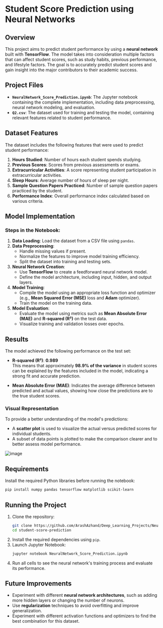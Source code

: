 # Student Score Prediction using Neural Networks

## Overview

This project aims to predict student performance by using a **neural network** built with **TensorFlow**. The model takes into consideration multiple factors that can affect student scores, such as study habits, previous performance, and lifestyle factors. The goal is to accurately predict student scores and gain insight into the major contributors to their academic success.

## Project Files

- **`NeuralNetwork_Score_Prediction.ipynb`**: The Jupyter notebook containing the complete implementation, including data preprocessing, neural network modeling, and evaluation.
- **`Q2.csv`**: The dataset used for training and testing the model, containing relevant features related to student performance.

## Dataset Features

The dataset includes the following features that were used to predict student performance:

1. **Hours Studied**: Number of hours each student spends studying.
2. **Previous Scores**: Scores from previous assessments or exams.
3. **Extracurricular Activities**: A score representing student participation in extracurricular activities.
4. **Sleep Hours**: Average number of hours of sleep per night.
5. **Sample Question Papers Practiced**: Number of sample question papers practiced by the student.
6. **Performance Index**: Overall performance index calculated based on various criteria.

## Model Implementation

### Steps in the Notebook:

1. **Data Loading**: Load the dataset from a CSV file using `pandas`.
2. **Data Preprocessing**:
   - Handle missing values if present.
   - Normalize the features to improve model training efficiency.
   - Split the dataset into training and testing sets.
3. **Neural Network Creation**:
   - Use **TensorFlow** to create a feedforward neural network model.
   - Define the model architecture, including input, hidden, and output layers.
4. **Model Training**:
   - Compile the model using an appropriate loss function and optimizer (e.g., **Mean Squared Error (MSE)** loss and **Adam** optimizer).
   - Train the model on the training data.
5. **Model Evaluation**:
   - Evaluate the model using metrics such as **Mean Absolute Error (MAE)** and **R-squared (R²)** on the test data.
   - Visualize training and validation losses over epochs.

## Results

The model achieved the following performance on the test set:

- **R-squared (R²)**: **0.989**  
  This means that approximately **98.9% of the variance** in student scores can be explained by the features included in the model, indicating a strong fit and accurate prediction.

- **Mean Absolute Error (MAE)**: Indicates the average difference between predicted and actual values, showing how close the predictions are to the true student scores.

### Visual Representation

To provide a better understanding of the model's predictions:

- A **scatter plot** is used to visualize the actual versus predicted scores for individual students.
- A subset of data points is plotted to make the comparison clearer and to better assess model performance.

![image](https://github.com/user-attachments/assets/6a82d9d3-806b-4ed2-817d-c302113604ad)


## Requirements

Install the required Python libraries before running the notebook:

```bash
pip install numpy pandas tensorflow matplotlib scikit-learn
```

## Running the Project

1. Clone the repository:
   ```bash
   git clone https://github.com/ArashAzhand/Deep_Learning_Projects/Neural_Networks_Student_Score_Prediction.git
   cd student-score-prediction
   ```
2. Install the required dependencies using `pip`.
3. Launch Jupyter Notebook:
   ```bash
   jupyter notebook NeuralNetwork_Score_Prediction.ipynb
   ```
4. Run all cells to see the neural network's training process and evaluate its performance.


## Future Improvements

- Experiment with different **neural network architectures**, such as adding more hidden layers or changing the number of neurons.
- Use **regularization** techniques to avoid overfitting and improve generalization.
- Experiment with different activation functions and optimizers to find the best combination for this dataset.


